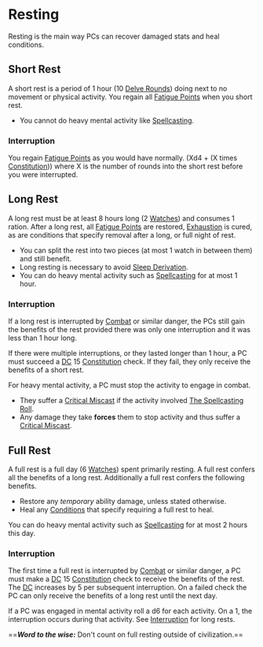 # Resting

Resting is the main way PCs can recover damaged stats and heal conditions.

## Short Rest

A short rest is a period of 1 hour (10 [Delve Rounds](Core%20Procedures/Round.md#Delve%20Round)) doing next to no movement or physical activity. You regain all [Fatigue Points](../../Player%20Characters/Derived%20Statistics/Fatigue%20Points.md) when you short rest.

- You cannot do heavy mental activity like [Spellcasting](../../Magic/Spellcasting/Spellcasting.md).

### Interruption

You regain [Fatigue Points](../../Player%20Characters/Derived%20Statistics/Fatigue%20Points.md) as you would have normally. (Xd4 + (X times [Constitution](../../Player%20Characters/Chosen%20Statistics/Constitution.md))) where X is the number of rounds into the short rest before you were interrupted.

## Long Rest

A long rest must be at least 8 hours long (2 [Watches](Watches.md)) and consumes 1 ration. After a long rest, all [Fatigue Points](../../Player%20Characters/Derived%20Statistics/Fatigue%20Points.md) are restored, [Exhaustion](../Conditions/Exhausted.md) is cured, as are conditions that specify removal after a long, or full night of rest.

- You can split the rest into two pieces (at most 1 watch in between them) and still benefit.
- Long resting is necessary to avoid [Sleep Derivation](Hazards/Biological%20Hazards.md#Sleep%20Derivation).
- You can do heavy mental activity such as [Spellcasting](../../Magic/Spellcasting/Spellcasting.md) for at most 1 hour.

### Interruption

If a long rest is interrupted by [Combat](../Combat/Combat.md) or similar danger, the PCs still gain the benefits of the rest provided there was only one interruption and it was less than 1 hour long.

If there were multiple interruptions, or they lasted longer than 1 hour, a PC must succeed a [DC](Core%20Procedures/DC.md) 15 [Constitution](../../Player%20Characters/Chosen%20Statistics/Constitution.md) check. If they fail, they only receive the benefits of a short rest.

For heavy mental activity, a PC must stop the activity to engage in combat.

- They suffer a [Critical Miscast](Die%20Rolling%20Mechanics/Critical%20Miscast.md) if the activity involved [The Spellcasting Roll](../../Magic/Spellcasting/Spellcasting.md#The%20Spellcasting%20Roll).
- Any damage they take **forces** them to stop activity and thus suffer a [Critical Miscast](Die%20Rolling%20Mechanics/Critical%20Miscast.md).

## Full Rest

A full rest is a full day (6 [Watches](Watches.md)) spent primarily resting. A full rest confers all the benefits of a long rest. Additionally a full rest confers the following benefits.

- Restore any *temporary* ability damage, unless stated otherwise.
- Heal any [Conditions](../Conditions/!Conditions.md) that specify requiring a full rest to heal.

You can do heavy mental activity such as [Spellcasting](../../Magic/Spellcasting/Spellcasting.md) for at most 2 hours this day.

### Interruption

The first time a full rest is interrupted by [Combat](../Combat/Combat.md) or similar danger, a PC must make a [DC](Core%20Procedures/DC.md) 15 [Constitution](../../Player%20Characters/Chosen%20Statistics/Constitution.md) check to receive the benefits of the rest. The [DC](Core%20Procedures/DC.md) increases by 5 per subsequent interruption. On a failed check the PC can only receive the benefits of a long rest until the next day.

If a PC was engaged in mental activity roll a d6 for each activity. On a 1, the interruption occurs during that activity. See [Interruption](#Interruption) for long rests.

==***Word to the wise:*** Don't count on full resting outside of civilization.==
